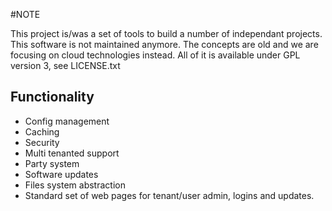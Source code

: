 #NOTE

This project is/was a set of tools to build a number of independant projects.
This software is not maintained anymore. The concepts are old and we are focusing on cloud technologies instead.
All of it is available under GPL version 3, see LICENSE.txt

## Functionality
* Config management
* Caching
* Security
* Multi tenanted support
* Party system
* Software updates
* Files system abstraction
* Standard set of web pages for tenant/user admin, logins and updates.

